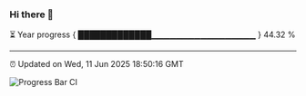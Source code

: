 ### Hi there 👋

⏳ Year progress { █████████████▁▁▁▁▁▁▁▁▁▁▁▁▁▁▁▁▁ } 44.32 %

---

⏰ Updated on Wed, 11 Jun 2025 18:50:16 GMT

![Progress Bar CI](https://github.com/IshwaranRudhara/GIT-ACTION/workflows/Progress%20Bar%20CI/badge.svg)
